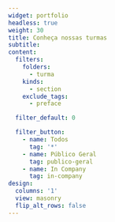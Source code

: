 ```yaml
---
widget: portfolio
headless: true
weight: 30
title: Conheça nossas turmas
subtitle:
content:
  filters:
    folders:
      - turma
    kinds:
      - section
    exclude_tags:
      - preface

  filter_default: 0

  filter_button:
    - name: Todos
      tag: '*'
    - name: Público Geral
      tag: publico-geral
    - name: In Company
      tag: in-company
design:
  columns: '1'
  view: masonry
  flip_alt_rows: false
---
```

